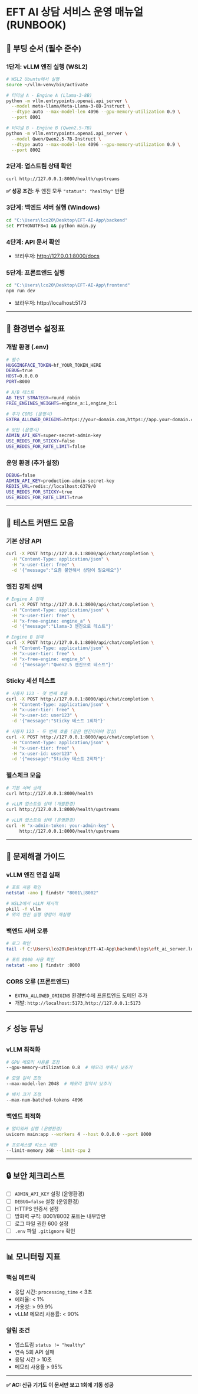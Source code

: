 # EFT AI 상담 서비스 운영 매뉴얼 (RUNBOOK)

## 🚀 **부팅 순서 (필수 준수)**

### **1단계: vLLM 엔진 실행 (WSL2)**
```bash
# WSL2 Ubuntu에서 실행
source ~/vllm-venv/bin/activate

# 터미널 A - Engine A (Llama-3-8B)
python -m vllm.entrypoints.openai.api_server \
  --model meta-llama/Meta-Llama-3-8B-Instruct \
  --dtype auto --max-model-len 4096 --gpu-memory-utilization 0.9 \
  --port 8001

# 터미널 B - Engine B (Qwen2.5-7B)  
python -m vllm.entrypoints.openai.api_server \
  --model Qwen/Qwen2.5-7B-Instruct \
  --dtype auto --max-model-len 4096 --gpu-memory-utilization 0.9 \
  --port 8002
```

### **2단계: 업스트림 상태 확인**
```bash
curl http://127.0.0.1:8000/health/upstreams
```
**✅ 성공 조건:** 두 엔진 모두 `"status": "healthy"` 반환

### **3단계: 백엔드 서버 실행 (Windows)**
```bash
cd "C:\Users\lco20\Desktop\EFT-AI-App\backend"
set PYTHONUTF8=1 && python main.py
```

### **4단계: API 문서 확인**
- 브라우저: http://127.0.0.1:8000/docs

### **5단계: 프론트엔드 실행**
```bash
cd "C:\Users\lco20\Desktop\EFT-AI-App\frontend"
npm run dev
```
- 브라우저: http://localhost:5173

---

## 🔧 **환경변수 설정표**

### **개발 환경 (.env)**
```bash
# 필수
HUGGINGFACE_TOKEN=hf_YOUR_TOKEN_HERE
DEBUG=true
HOST=0.0.0.0
PORT=8000

# A/B 테스트
AB_TEST_STRATEGY=round_robin
FREE_ENGINES_WEIGHTS=engine_a:1,engine_b:1

# 추가 CORS (운영시)
EXTRA_ALLOWED_ORIGINS=https://your-domain.com,https://app.your-domain.com

# 보안 (운영시)
ADMIN_API_KEY=super-secret-admin-key
USE_REDIS_FOR_STICKY=false
USE_REDIS_FOR_RATE_LIMIT=false
```

### **운영 환경 (추가 설정)**
```bash
DEBUG=false
ADMIN_API_KEY=production-admin-secret-key
REDIS_URL=redis://localhost:6379/0
USE_REDIS_FOR_STICKY=true
USE_REDIS_FOR_RATE_LIMIT=true
```

---

## 🧪 **테스트 커맨드 모음**

### **기본 상담 API**
```bash
curl -X POST http://127.0.0.1:8000/api/chat/completion \
  -H "Content-Type: application/json" \
  -H "x-user-tier: free" \
  -d '{"message":"요즘 불안해서 상담이 필요해요"}'
```

### **엔진 강제 선택**
```bash
# Engine A 강제
curl -X POST http://127.0.0.1:8000/api/chat/completion \
  -H "Content-Type: application/json" \
  -H "x-user-tier: free" \
  -H "x-free-engine: engine_a" \
  -d '{"message":"Llama-3 엔진으로 테스트"}'

# Engine B 강제
curl -X POST http://127.0.0.1:8000/api/chat/completion \
  -H "Content-Type: application/json" \
  -H "x-user-tier: free" \
  -H "x-free-engine: engine_b" \
  -d '{"message":"Qwen2.5 엔진으로 테스트"}'
```

### **Sticky 세션 테스트**
```bash
# 사용자 123 - 첫 번째 호출
curl -X POST http://127.0.0.1:8000/api/chat/completion \
  -H "Content-Type: application/json" \
  -H "x-user-tier: free" \
  -H "x-user-id: user123" \
  -d '{"message":"Sticky 테스트 1회차"}'

# 사용자 123 - 두 번째 호출 (같은 엔진이어야 정상)
curl -X POST http://127.0.0.1:8000/api/chat/completion \
  -H "Content-Type: application/json" \
  -H "x-user-tier: free" \
  -H "x-user-id: user123" \
  -d '{"message":"Sticky 테스트 2회차"}'
```

### **헬스체크 모음**
```bash
# 기본 서버 상태
curl http://127.0.0.1:8000/health

# vLLM 업스트림 상태 (개발환경)
curl http://127.0.0.1:8000/health/upstreams

# vLLM 업스트림 상태 (운영환경)
curl -H "x-admin-token: your-admin-key" \
     http://127.0.0.1:8000/health/upstreams
```

---

## 🚨 **문제해결 가이드**

### **vLLM 엔진 연결 실패**
```bash
# 포트 사용 확인
netstat -ano | findstr "8001\|8002"

# WSL2에서 vLLM 재시작
pkill -f vllm
# 위의 엔진 실행 명령어 재실행
```

### **백엔드 서버 오류**
```bash
# 로그 확인
tail -f C:\Users\lco20\Desktop\EFT-AI-App\backend\logs\eft_ai_server.log

# 포트 8000 사용 확인
netstat -ano | findstr :8000
```

### **CORS 오류 (프론트엔드)**
- `EXTRA_ALLOWED_ORIGINS` 환경변수에 프론트엔드 도메인 추가
- 개발: `http://localhost:5173,http://127.0.0.1:5173`

---

## ⚡ **성능 튜닝**

### **vLLM 최적화**
```bash
# GPU 메모리 사용률 조정
--gpu-memory-utilization 0.8  # 메모리 부족시 낮추기

# 모델 길이 조정  
--max-model-len 2048  # 메모리 절약시 낮추기

# 배치 크기 조정
--max-num-batched-tokens 4096
```

### **백엔드 최적화**
```bash
# 멀티워커 실행 (운영환경)
uvicorn main:app --workers 4 --host 0.0.0.0 --port 8000

# 프로세스별 리소스 제한
--limit-memory 2GB --limit-cpu 2
```

---

## 🔒 **보안 체크리스트**

- [ ] `ADMIN_API_KEY` 설정 (운영환경)
- [ ] `DEBUG=false` 설정 (운영환경)  
- [ ] HTTPS 인증서 설정
- [ ] 방화벽 규칙: 8001/8002 포트는 내부망만
- [ ] 로그 파일 권한 600 설정
- [ ] `.env` 파일 `.gitignore` 확인

---

## 📊 **모니터링 지표**

### **핵심 메트릭**
- 응답 시간: `processing_time` < 3초
- 에러율: < 1%
- 가용성: > 99.9%
- vLLM 메모리 사용률: < 90%

### **알림 조건**
- 업스트림 `status != "healthy"`
- 연속 5회 API 실패
- 응답 시간 > 10초
- 메모리 사용률 > 95%

---

**✅ AC: 신규 기기도 이 문서만 보고 1회에 기동 성공**